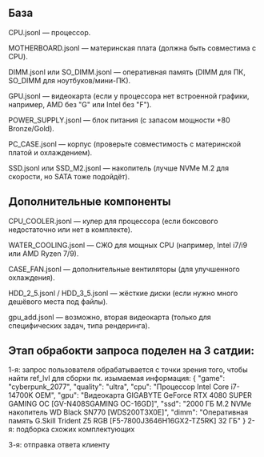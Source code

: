 База
----------------------------------------------------
CPU.jsonl — процессор.

MOTHERBOARD.jsonl — материнская плата (должна быть совместима с CPU).

DIMM.jsonl или SO_DIMM.jsonl — оперативная память (DIMM для ПК, SO_DIMM для ноутбуков/мини-ПК).

GPU.jsonl — видеокарта (если у процессора нет встроенной графики, например, AMD без "G" или Intel без "F").

POWER_SUPPLY.jsonl — блок питания (с запасом мощности +80 Bronze/Gold).

PC_CASE.jsonl — корпус (проверьте совместимость с материнской платой и охлаждением).

SSD.jsonl или SSD_M2.jsonl — накопитель (лучше NVMe M.2 для скорости, но SATA тоже подойдёт).

Дополнительные компоненты
----------------------------------------------------
CPU_COOLER.jsonl — кулер для процессора (если боксового недостаточно или нет в комплекте).

WATER_COOLING.jsonl — СЖО для мощных CPU (например, Intel i7/i9 или AMD Ryzen 7/9).

CASE_FAN.jsonl — дополнительные вентиляторы (для улучшенного охлаждения).

HDD_2_5.jsonl / HDD_3_5.jsonl — жёсткие диски (если нужно много дешёвого места под файлы).

gpu_add.jsonl — возможно, вторая видеокарта (только для специфических задач, типа рендеринга).


Этап обрабокти запроса поделен на 3 сатдии:
----------------------------------------------------
1-я: запрос пользователя обрабатывается с точки зрения того, чтобы найти ref_lvl для сборки пк.
изымаемая информация:
{
  "game": "cyberpunk_2077",
  "quality": "ultra",
  "cpu": "Процессор Intel Core i7-14700K OEM",
  "gpu": "Видеокарта GIGABYTE GeForce RTX 4080 SUPER GAMING OC [GV-N408SGAMING OC-16GD]",
  "ssd": "2000 ГБ M.2 NVMe накопитель WD Black SN770 [WDS200T3X0E]",
  "dimm": "Оперативная память G.Skill Trident Z5 RGB [F5-7800J3646H16GX2-TZ5RK] 32 ГБ"
}
2-я: подборка схожих комплектующих

3-я: отправка ответа клиенту 